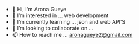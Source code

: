 - 👋 Hi, I’m Arona Gueye
- 👀 I’m interested in ... web development
- 🌱 I’m currently learning ... json and web API'S
- 💞️ I’m looking to collaborate on ...
- 📫 How to reach me ... aronagueye2@gmail.com

<!---
roneprada/roneprada is a ✨ special ✨ repository because its `README.md` (this file) appears on your GitHub profile.
You can click the Preview link to take a look at your changes.
--->
